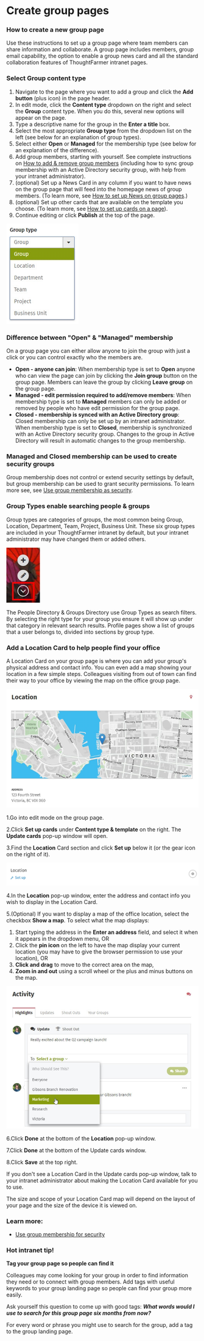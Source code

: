 # Create group pages



### How to create a new group page

Use these instructions to set up a group page where team members can share information and collaborate. A group page includes members, group email capability, the option to enable a group news card and all the standard collaboration features of ThoughtFarmer intranet pages.

### Select Group content type

1. Navigate to the page where you want to add a group and click the **Add button** \(plus icon\) in the page header.
2. In edit mode, click the **Content type** dropdown on the right and select the **Group** content type. When you do this, several new options will appear on the page.
3. Type a descriptive name for the group in the **Enter a title** box.
4. Select the most appropriate **Group type** from the dropdown list on the left \(see below for an explanation of group types\).
5. Select either **Open** or **Managed** for the membership type \(see below for an explanation of the difference\).
6. Add group members, starting with yourself. See complete instructions on [How to add & remove group members](add-and-remove-group-members.md) \(including how to sync group membership with an Active Directory security group, with help from your intranet administrator\).
7. \(optional\) Set up a News Card in any column if you want to have news on the group page that will feed into the homepage news of group members. \(To learn more, see [How to set up News on group pages](set-up-news-or-group-pages.md).\)
8. \(optional\) Set up other cards that are available on the template you choose. \(To learn more, see [How to set up cards on a page](../set-up-cards/)\).
9. Continue editing or click **Publish** at the top of the page.  

![](../../../.gitbook/assets/1%20%2845%29.jpg)

### Difference between "Open" & "Managed" membership

On a group page you can either allow anyone to join the group with just a click or you can control exactly who the members are.

* **Open - anyone can join**: When membership type is set to **Open** anyone who can view the page can join by clicking the **Join group** button on the group page. Members can leave the group by clicking **Leave group** on the group page.
* **Managed - edit permission required to add/remove members**: When membership type is set to **Managed** members can only be added or removed by people who have edit permission for the group page.
* **Closed - membership is synced with an Active Directory group**: Closed membership can only be set up by an intranet administrator. When membership type is set to **Closed**, membership is synchronized with an Active Directory security group. Changes to the group in Active Directory will result in automatic changes to the group membership. 

### **Managed and Closed membership can be used to create security groups**

Group membership does not control or extend security settings by default, but group membership can be used to grant security permissions. To learn more see, see [Use group membership as security](../../security-settings-and-permissions/use-group-membership-for-security.md).

### Group Types enable searching people & groups

Group types are categories of groups, the most common being Group, Location, Department, Team, Project, Business Unit. These six group types are included in your ThoughtFarmer intranet by default, but your intranet administrator may have changed them or added others.

![](../../../.gitbook/assets/1%20%288%29.jpg)

The People Directory & Groups Directory use Group Types as search filters. By selecting the right type for your group you ensure it will show up under that category in relevant search results. Profile pages show a list of groups that a user belongs to, divided into sections by group type.

### Add a Location Card to help people find your office

A Location Card on your group page is where you can add your group's physical address and contact info. You can even add a map showing your location in a few simple steps. Colleagues visiting from out of town can find their way to your office by viewing the map on the office group page.

![](../../../.gitbook/assets/2%20%2818%29.jpg)



1.Go into edit mode on the group page.

2.Click **Set up cards** under **Content type & template** on the right. The **Update cards** pop-up window will open.

3.Find the **Location** Card section and click **Set up** below it \(or the gear icon on the right of it\).

![](../../../.gitbook/assets/3%20%2827%29.png)



4.In the **Location** pop-up window, enter the address and contact info you wish to display in the Location Card.

5.\(Optional\) If you want to display a map of the office location, select the checkbox **Show a map**. To select what the map displays:

1. Start typing the address in the **Enter an address** field, and select it when it appears in the dropdown menu, OR
2. Click the **pin icon** on the left to have the map display your current location \(you may have to give the browser permission to use your location\), OR
3. **Click and drag** to move to the correct area on the map,
4. **Zoom in and out** using a scroll wheel or the plus and minus buttons on the map.​

![](../../../.gitbook/assets/4.jpg)



6.Click **Done** at the bottom of the **Location** pop-up window.

7.Click **Done** at the bottom of the Update cards window.

8.Click **Save** at the top right.

If you don't see a Location Card in the Update cards pop-up window, talk to your intranet administrator about making the Location Card available for you to use.  
  
The size and scope of your Location Card map will depend on the layout of your page and the size of the device it is viewed on.

### Learn more:

* [Use group membership for security](../../security-settings-and-permissions/use-group-membership-for-security.md)

### Hot intranet tip!

**Tag your group page so people can find it**

Colleagues may come looking for your group in order to find information they need or to connect with group members. Add tags with useful keywords to your group landing page so people can find your group more easily.  
  
Ask yourself this question to come up with good tags: _**What words would I use to search for this group page six months from now?**_  
  
For every word or phrase you might use to search for the group, add a tag to the group landing page.

